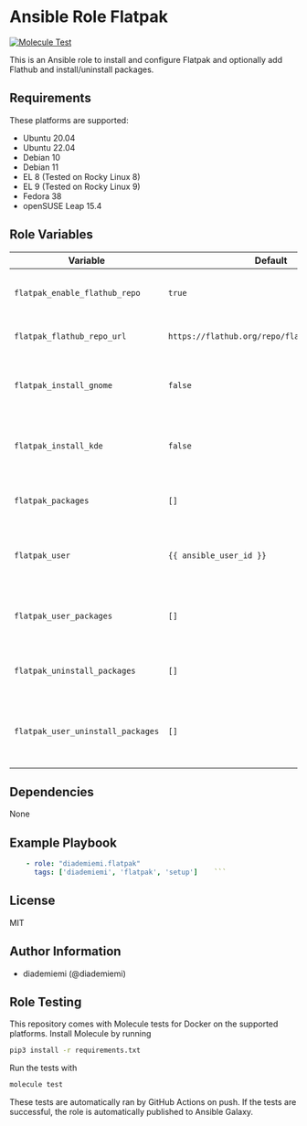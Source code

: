 Ansible Role Flatpak
=========

[![Molecule Test](https://github.com/diademiemi/ansible_role_flatpak/actions/workflows/molecule.yml/badge.svg)](https://github.com/diademiemi/ansible_role_flatpak/actions/workflows/molecule.yml)

This is an Ansible role to install and configure Flatpak and optionally add Flathub and install/uninstall packages.

Requirements
------------
These platforms are supported:
- Ubuntu 20.04  
- Ubuntu 22.04  
- Debian 10  
- Debian 11  
- EL 8 (Tested on Rocky Linux 8)  
- EL 9 (Tested on Rocky Linux 9)  
- Fedora 38  
- openSUSE Leap 15.4

<!--
- List hardware requirements here  
-->

Role Variables
--------------

Variable | Default | Description
--- | --- | ---
`flatpak_enable_flathub_repo` | `true` | Whether to add the Flathub repository
`flatpak_flathub_repo_url` | `https://flathub.org/repo/flathub.flatpakrepo` | The URL of the Flathub repository
`flatpak_install_gnome` | `false` | Whether to install the GNOME Software plugin
`flatpak_install_kde` | `false` | Whether to install the KDE Discover plugin
`flatpak_packages` | `[]` | List of flatpak packages to install
`flatpak_user` | `{{ ansible_user_id }}` | The user to install flatpak packages for
`flatpak_user_packages` | `[]` | List of flatpak packages to install for the the user
`flatpak_uninstall_packages` | `[]` | List of flatpak packages to uninstall
`flatpak_user_uninstall_packages` | `[]` | List of flatpak packages to uninstall for the the user
<!--
`variable` | `default` | Variable example
`long_variable` | See [defaults/main.yml](./defaults/main.yml) | Variable referring to defaults
`distro_specific_variable` | See [vars/debian.yml](./vars/debian.yml) | Variable referring to distro-specific variables
-->

Dependencies
------------
<!-- List dependencies on other roles or criteria -->
None

Example Playbook
----------------

```yaml
    - role: "diademiemi.flatpak"
      tags: ['diademiemi', 'flatpak', 'setup']    ```

```

License
-------

MIT

Author Information
------------------

- diademiemi (@diademiemi)

Role Testing
------------

This repository comes with Molecule tests for Docker on the supported platforms.
Install Molecule by running

```bash
pip3 install -r requirements.txt
```

Run the tests with

```bash
molecule test
```

These tests are automatically ran by GitHub Actions on push. If the tests are successful, the role is automatically published to Ansible Galaxy.
